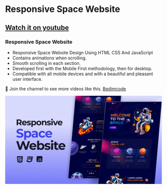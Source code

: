 # Responsive Space Website
## [Watch it on youtube](https://youtu.be/B8aTNKgbwE0)
### Responsive Space Website

- Responsive Space Website Design Using HTML CSS And JavaScript
- Contains animations when scrolling.
- Smooth scrolling in each section.
- Developed first with the Mobile First methodology, then for desktop.
- Compatible with all mobile devices and with a beautiful and pleasant user interface.

💙 Join the channel to see more videos like this. [Bedimcode](https://www.youtube.com/@Bedimcode)

![preview img](/preview.png)
